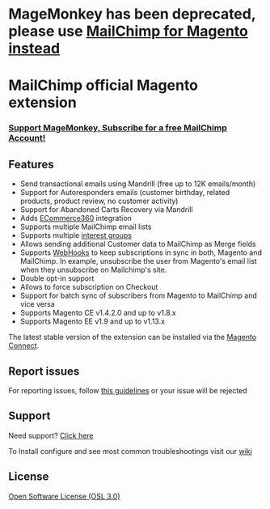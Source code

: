 <h1>MageMonkey has been deprecated, <br>please use <a href="https://github.com/mailchimp/mc-magento">MailChimp for Magento instead</a></h1>

MailChimp official Magento extension
====================================

<h3><a href="http://www.mailchimp.com/signup?pid=ebizmarts&source=website" target="_blank">Support MageMonkey, Subscribe for a free MailChimp Account!</a> </h3>

## Features

* Send transactional emails using Mandrill (free up to 12K emails/month)
* Support for Autoresponders emails (customer birthday, related products, product review, no customer activity)
* Support for Abandoned Carts Recovery via Mandrill
* Adds [ECommerce360](http://blog.mailchimp.com/tag/ecommerce-360/) integration
* Supports multiple MailChimp email lists
* Supports multiple [interest groups](http://blog.mailchimp.com/tag/interest-groups/)
* Allows sending additional Customer data to MailChimp as Merge fields
* Supports [WebHooks](http://www.mailchimp.com/api/webhooks/) to keep subscriptions in sync in both, Magento and MailChimp. In example, unsubscribe the user from Magento's email list when they unsubscribe on Mailchimp's site.
* Double opt-in support
* Allows to force subscription on Checkout
* Support for batch sync of subscribers from Magento to MailChimp and vice versa
* Supports Magento CE v1.4.2.0 and up to v1.8.x
* Supports Magento EE v1.9 and up to v1.13.x

The latest stable version of the extension can be installed via the [Magento Connect](http://www.magentocommerce.com/magento-connect/ebizmarts-magemonkey-official-mailchimp-and-mandrill-integration.html).

## Report issues

For reporting issues, follow [this guidelines](https://github.com/ebizmarts/magemonkey/wiki/Issue-reporting-guidelines) or your issue will be rejected

## Support

Need support? [Click here](http://ebizmarts.com/forums/view/1)

To Install configure and see most common troubleshootings visit our [wiki](http://wiki.ebizmarts.com/)

## License

[Open Software License (OSL 3.0)](http://opensource.org/licenses/osl-3.0.php)


